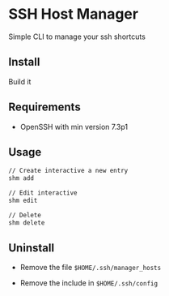 # SSH Host Manager

Simple CLI to manage your ssh shortcuts

## Install

Build it

## Requirements

* OpenSSH with min version 7.3p1

## Usage

```bash
// Create interactive a new entry
shm add

// Edit interactive
shm edit

// Delete
shm delete
```

## Uninstall

* Remove the file
``$HOME/.ssh/manager_hosts``

* Remove the include in ``$HOME/.ssh/config``
